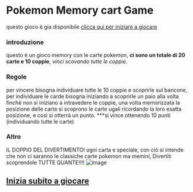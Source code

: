 # Pokemon Memory cart Game

questo gioco è gia disponibile [clicca qui per iniziare a giocare](https://michele-piazzolla-2cit.github.io/carta-pokemon/)

### introduzione
questo è un gioco memory con le carte pokemon, **ci sono un totale di 20 carte e 10 coppie**, _vinci scovando tutte le coppie._

### Regole
per vincere bisogna individuare tutte le 10 coppie e scoprirle sul bancone, per individuare le carde bisogna iniziando a scoprirle un paio alla volta finchè non si iniziano a intravedere le coppie, una volta memorizzata la posizione delle carte si scoprono le carte ugali ricordando la loro esatta posizione, e così si otterrà un punto. ***si vince ottenendo 10 punti (individuando tutte le carte)

### Altro
IL DOPPIO DEL DIVERTIMENTO!
ogni carta e speciale, con ciò si intende che non ci saranno le classiche carte pokemon ma memini, Divertiti scoprendole TUTTE QUANTE!!!!
![image](https://user-images.githubusercontent.com/124684154/235655058-6f102d77-8cc4-42a5-9b61-02471372e580.png)

## [Inizia subito a giocare](https://michele-piazzolla-2cit.github.io/carta-pokemon/)


